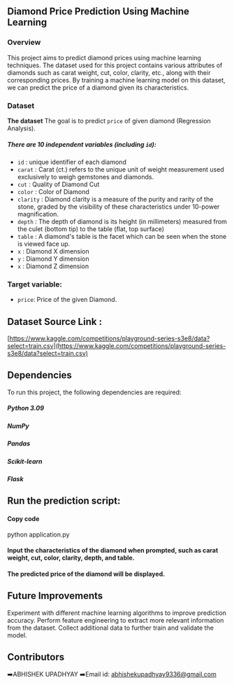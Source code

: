 ## Diamond Price Prediction Using Machine Learning
### Overview
This project aims to predict diamond prices using machine learning techniques. The dataset used for this project contains various attributes of diamonds such as carat weight, cut, color, clarity, etc., along with their corresponding prices. By training a machine learning model on this dataset, we can predict the price of a diamond given its characteristics.

### Dataset
**The dataset** The goal is to predict `price` of given diamond (Regression Analysis).

##### There are 10 independent variables (including `id`):

* `id` : unique identifier of each diamond
* `carat` : Carat (ct.) refers to the unique unit of weight measurement used exclusively to weigh gemstones and diamonds.
* `cut` : Quality of Diamond Cut
* `color` : Color of Diamond
* `clarity` : Diamond clarity is a measure of the purity and rarity of the stone, graded by the visibility of these characteristics under 10-power magnification.
* `depth` : The depth of diamond is its height (in millimeters) measured from the culet (bottom tip) to the table (flat, top surface)
* `table` : A diamond's table is the facet which can be seen when the stone is viewed face up.
* `x` : Diamond X dimension
* `y` : Diamond Y dimension
* `x` : Diamond Z dimension

### Target variable:
* `price`: Price of the given Diamond.

## Dataset Source Link :
[https://www.kaggle.com/competitions/playground-series-s3e8/data?select=train.csv](https://www.kaggle.com/competitions/playground-series-s3e8/data?select=train.csv)




## Dependencies
To run this project, the following dependencies are required:

##### Python 3.09
##### NumPy
##### Pandas
##### Scikit-learn
##### Flask


## Run the prediction script:
#### Copy code
python application.py
#### Input the characteristics of the diamond when prompted, such as carat weight, cut, color, clarity, depth, and table.
#### The predicted price of the diamond will be displayed.


## Future Improvements
Experiment with different machine learning algorithms to improve prediction accuracy.
Perform feature engineering to extract more relevant information from the dataset.
Collect additional data to further train and validate the model.

## Contributors
➡️ABHISHEK UPADHYAY
➡️Email id: abhishekupadhyay9336@gmail.com
